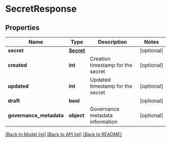 # SecretResponse

## Properties
Name | Type | Description | Notes
------------ | ------------- | ------------- | -------------
**secret** | [**Secret**](Secret.md) |  | [optional] 
**created** | **int** | Creation timestamp for the secret | [optional] 
**updated** | **int** | Updated timestamp for the secret | [optional] 
**draft** | **bool** |  | [optional] 
**governance_metadata** | **object** | Governance metadata information | [optional] 

[[Back to Model list]](../README.md#documentation-for-models) [[Back to API list]](../README.md#documentation-for-api-endpoints) [[Back to README]](../README.md)

